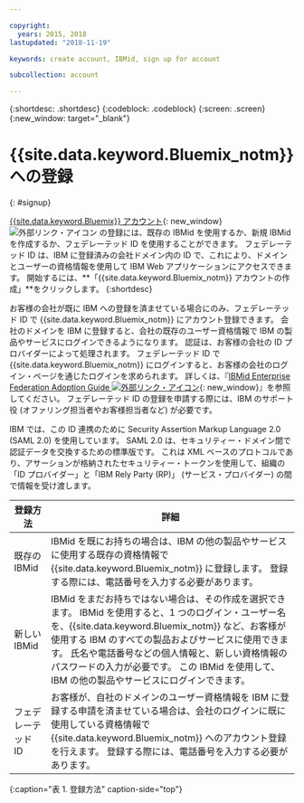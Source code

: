 ```yaml
---

copyright:
  years: 2015, 2018
lastupdated: "2018-11-19"

keywords: create account, IBMid, sign up for account

subcollection: account

---
```


{:shortdesc: .shortdesc}
{:codeblock: .codeblock}
{:screen: .screen}
{:new_window: target="_blank"}


# {{site.data.keyword.Bluemix_notm}} への登録
{: #signup}

[{{site.data.keyword.Bluemix}} アカウント](https://cloud.ibm.com){: new_window} ![外部リンク・アイコン](../icons/launch-glyph.svg "外部リンク・アイコン") の登録には、既存の IBMid を使用するか、新規 IBMid を作成するか、フェデレーテッド ID を使用することができます。 フェデレーテッド ID は、IBM に登録済みの会社ドメイン内の ID で、これにより、ドメインとユーザーの資格情報を使用して IBM Web アプリケーションにアクセスできます。 開始するには、**「{{site.data.keyword.Bluemix_notm}} アカウントの作成」**をクリックします。
{:shortdesc}

お客様の会社が既に IBM への登録を済ませている場合にのみ、フェデレーテッド ID で {{site.data.keyword.Bluemix_notm}} にアカウント登録できます。 会社のドメインを IBM に登録すると、会社の既存のユーザー資格情報で IBM の製品やサービスにログインできるようになります。 認証は、お客様の会社の ID プロバイダーによって処理されます。 フェデレーテッド ID で {{site.data.keyword.Bluemix_notm}} にログインすると、お客様の会社のログイン・ページを通じたログインを求められます。 詳しくは、『[IBMid Enterprise Federation Adoption Guide ![外部リンク・アイコン](../icons/launch-glyph.svg)](https://ibm.box.com/v/IBMid-Federation-Guide){: new_window}』を参照してください。 フェデレーテッド ID の登録を申請する際には、IBM のサポート役 (オファリング担当者やお客様担当者など) が必要です。

IBM では、この ID 連携のために Security Assertion Markup Language 2.0 (SAML 2.0) を使用しています。 SAML 2.0 は、セキュリティー・ドメイン間で認証データを交換するための標準版です。 これは XML ベースのプロトコルであり、アサーションが格納されたセキュリティー・トークンを使用して、組織の「ID プロバイダー」と「IBM Rely Party (RP)」 (サービス・プロバイダー) の間で情報を受け渡します。

| 登録方法 | 詳細 |    
|-----------------|---------|
|既存の IBMid   | IBMid を既にお持ちの場合は、IBM の他の製品やサービスに使用する既存の資格情報で {{site.data.keyword.Bluemix_notm}} に登録します。 登録する際には、電話番号を入力する必要があります。 |
|新しい IBMid        | IBMid をまだお持ちではない場合は、その作成を選択できます。 IBMid を使用すると、1 つのログイン・ユーザー名を、{{site.data.keyword.Bluemix_notm}} など、お客様が使用する IBM のすべての製品およびサービスに使用できます。 氏名や電話番号などの個人情報と、新しい資格情報のパスワードの入力が必要です。 この IBMid を使用して、IBM の他の製品やサービスにログインできます。  |
|フェデレーテッド ID     | お客様が、自社のドメインのユーザー資格情報を IBM に登録する申請を済ませている場合は、会社のログインに既に使用している資格情報で {{site.data.keyword.Bluemix_notm}} へのアカウント登録を行えます。 登録する際には、電話番号を入力する必要があります。 |
{:caption="表 1. 登録方法" caption-side="top"}
